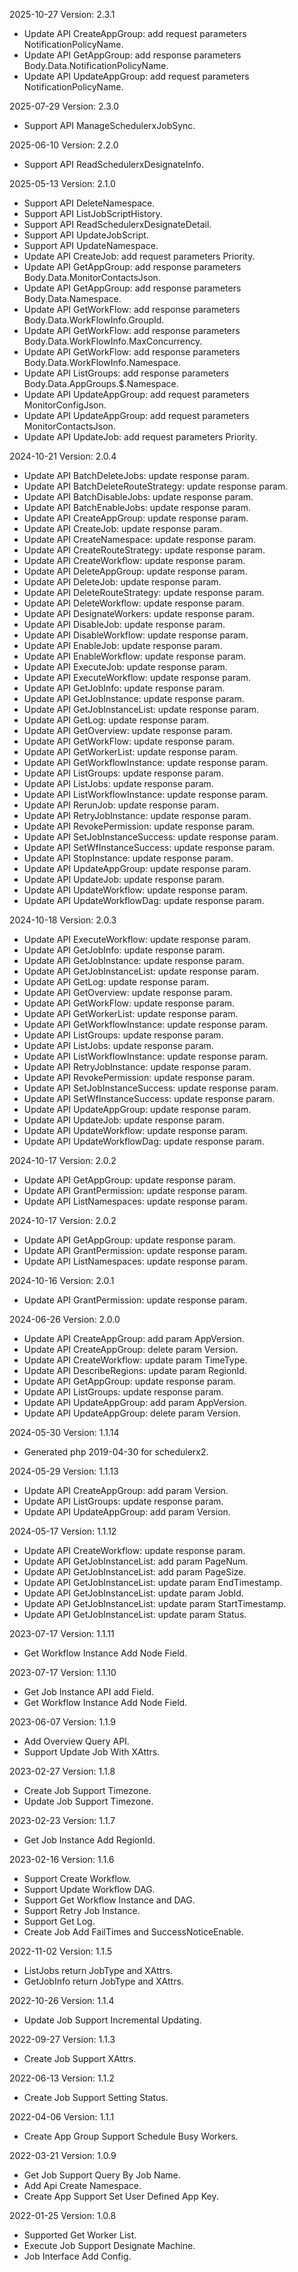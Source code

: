 2025-10-27 Version: 2.3.1
- Update API CreateAppGroup: add request parameters NotificationPolicyName.
- Update API GetAppGroup: add response parameters Body.Data.NotificationPolicyName.
- Update API UpdateAppGroup: add request parameters NotificationPolicyName.


2025-07-29 Version: 2.3.0
- Support API ManageSchedulerxJobSync.


2025-06-10 Version: 2.2.0
- Support API ReadSchedulerxDesignateInfo.


2025-05-13 Version: 2.1.0
- Support API DeleteNamespace.
- Support API ListJobScriptHistory.
- Support API ReadSchedulerxDesignateDetail.
- Support API UpdateJobScript.
- Support API UpdateNamespace.
- Update API CreateJob: add request parameters Priority.
- Update API GetAppGroup: add response parameters Body.Data.MonitorContactsJson.
- Update API GetAppGroup: add response parameters Body.Data.Namespace.
- Update API GetWorkFlow: add response parameters Body.Data.WorkFlowInfo.GroupId.
- Update API GetWorkFlow: add response parameters Body.Data.WorkFlowInfo.MaxConcurrency.
- Update API GetWorkFlow: add response parameters Body.Data.WorkFlowInfo.Namespace.
- Update API ListGroups: add response parameters Body.Data.AppGroups.$.Namespace.
- Update API UpdateAppGroup: add request parameters MonitorConfigJson.
- Update API UpdateAppGroup: add request parameters MonitorContactsJson.
- Update API UpdateJob: add request parameters Priority.


2024-10-21 Version: 2.0.4
- Update API BatchDeleteJobs: update response param.
- Update API BatchDeleteRouteStrategy: update response param.
- Update API BatchDisableJobs: update response param.
- Update API BatchEnableJobs: update response param.
- Update API CreateAppGroup: update response param.
- Update API CreateJob: update response param.
- Update API CreateNamespace: update response param.
- Update API CreateRouteStrategy: update response param.
- Update API CreateWorkflow: update response param.
- Update API DeleteAppGroup: update response param.
- Update API DeleteJob: update response param.
- Update API DeleteRouteStrategy: update response param.
- Update API DeleteWorkflow: update response param.
- Update API DesignateWorkers: update response param.
- Update API DisableJob: update response param.
- Update API DisableWorkflow: update response param.
- Update API EnableJob: update response param.
- Update API EnableWorkflow: update response param.
- Update API ExecuteJob: update response param.
- Update API ExecuteWorkflow: update response param.
- Update API GetJobInfo: update response param.
- Update API GetJobInstance: update response param.
- Update API GetJobInstanceList: update response param.
- Update API GetLog: update response param.
- Update API GetOverview: update response param.
- Update API GetWorkFlow: update response param.
- Update API GetWorkerList: update response param.
- Update API GetWorkflowInstance: update response param.
- Update API ListGroups: update response param.
- Update API ListJobs: update response param.
- Update API ListWorkflowInstance: update response param.
- Update API RerunJob: update response param.
- Update API RetryJobInstance: update response param.
- Update API RevokePermission: update response param.
- Update API SetJobInstanceSuccess: update response param.
- Update API SetWfInstanceSuccess: update response param.
- Update API StopInstance: update response param.
- Update API UpdateAppGroup: update response param.
- Update API UpdateJob: update response param.
- Update API UpdateWorkflow: update response param.
- Update API UpdateWorkflowDag: update response param.


2024-10-18 Version: 2.0.3
- Update API ExecuteWorkflow: update response param.
- Update API GetJobInfo: update response param.
- Update API GetJobInstance: update response param.
- Update API GetJobInstanceList: update response param.
- Update API GetLog: update response param.
- Update API GetOverview: update response param.
- Update API GetWorkFlow: update response param.
- Update API GetWorkerList: update response param.
- Update API GetWorkflowInstance: update response param.
- Update API ListGroups: update response param.
- Update API ListJobs: update response param.
- Update API ListWorkflowInstance: update response param.
- Update API RetryJobInstance: update response param.
- Update API RevokePermission: update response param.
- Update API SetJobInstanceSuccess: update response param.
- Update API SetWfInstanceSuccess: update response param.
- Update API UpdateAppGroup: update response param.
- Update API UpdateJob: update response param.
- Update API UpdateWorkflow: update response param.
- Update API UpdateWorkflowDag: update response param.


2024-10-17 Version: 2.0.2
- Update API GetAppGroup: update response param.
- Update API GrantPermission: update response param.
- Update API ListNamespaces: update response param.


2024-10-17 Version: 2.0.2
- Update API GetAppGroup: update response param.
- Update API GrantPermission: update response param.
- Update API ListNamespaces: update response param.


2024-10-16 Version: 2.0.1
- Update API GrantPermission: update response param.


2024-06-26 Version: 2.0.0
- Update API CreateAppGroup: add param AppVersion.
- Update API CreateAppGroup: delete param Version.
- Update API CreateWorkflow: update param TimeType.
- Update API DescribeRegions: update param RegionId.
- Update API GetAppGroup: update response param.
- Update API ListGroups: update response param.
- Update API UpdateAppGroup: add param AppVersion.
- Update API UpdateAppGroup: delete param Version.


2024-05-30 Version: 1.1.14
- Generated php 2019-04-30 for schedulerx2.

2024-05-29 Version: 1.1.13
- Update API CreateAppGroup: add param Version.
- Update API ListGroups: update response param.
- Update API UpdateAppGroup: add param Version.


2024-05-17 Version: 1.1.12
- Update API CreateWorkflow: update response param.
- Update API GetJobInstanceList: add param PageNum.
- Update API GetJobInstanceList: add param PageSize.
- Update API GetJobInstanceList: update param EndTimestamp.
- Update API GetJobInstanceList: update param JobId.
- Update API GetJobInstanceList: update param StartTimestamp.
- Update API GetJobInstanceList: update param Status.


2023-07-17 Version: 1.1.11
- Get Workflow Instance Add Node Field.

2023-07-17 Version: 1.1.10
- Get Job Instance API add Field.
- Get Workflow Instance Add Node Field.

2023-06-07 Version: 1.1.9
- Add Overview Query API.
- Support Update Job With XAttrs.

2023-02-27 Version: 1.1.8
- Create Job Support Timezone.
- Update Job Support Timezone.

2023-02-23 Version: 1.1.7
- Get Job Instance Add RegionId.

2023-02-16 Version: 1.1.6
- Support Create Workflow.
- Support Update Workflow DAG.
- Support Get Workflow Instance and DAG.
- Support Retry Job Instance.
- Support Get Log.
- Create Job Add FailTimes and SuccessNoticeEnable.

2022-11-02 Version: 1.1.5
- ListJobs return JobType and XAttrs.
- GetJobInfo return JobType and XAttrs.

2022-10-26 Version: 1.1.4
- Update Job Support Incremental Updating.

2022-09-27 Version: 1.1.3
- Create Job Support XAttrs.

2022-06-13 Version: 1.1.2
- Create Job Support Setting Status.

2022-04-06 Version: 1.1.1
- Create App Group Support Schedule Busy Workers.

2022-03-21 Version: 1.0.9
- Get Job Support Query By Job Name.
- Add Api Create Namespace.
- Create App Support Set User Defined App Key.

2022-01-25 Version: 1.0.8
- Supported Get Worker List.
- Execute Job Support Designate Machine.
- Job Interface Add Config.

